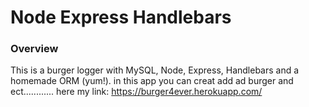 # Node Express Handlebars

### Overview
This is a burger logger with MySQL, Node, Express, Handlebars and a homemade ORM (yum!). 
in this app you can creat add ad burger and ect............
here my link:
 https://burger4ever.herokuapp.com/
